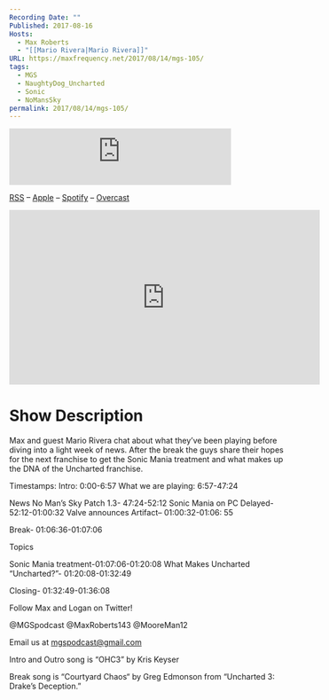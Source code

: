 ```yaml
---
Recording Date: ""
Published: 2017-08-16
Hosts:
  - Max Roberts
  - "[[Mario Rivera|Mario Rivera]]"
URL: https://maxfrequency.net/2017/08/14/mgs-105/
tags:
  - MGS
  - NaughtyDog_Uncharted
  - Sonic
  - NoMansSky
permalink: 2017/08/14/mgs-105/
---
```

<iframe src="https://podcasters.spotify.com/pod/show/millennialgamingspeak/embed/episodes/Episode-105-What-Makes-Uncharted-Uncharted-e1adhpj/a-a6ts400" height="102px" width="400px" frameborder="0" scrolling="no"></iframe>

[RSS](https://anchor.fm/s/74aa3858/podcast/rss) – [Apple](https://podcasts.apple.com/us/podcast/episode-3-gdc-wrap-up/id1000915981?i=1000542222515) – [Spotify](https://open.spotify.com/episode/7wePXT4Bt22LWifVLx3n8y) – [Overcast](https://overcast.fm/+EtIgeWxEU)

<div class=iframe-container>
<iframe width="560" height="315" src="https://www.youtube-nocookie.com/embed/WgVvSnvEI2s?si=N07A-kcdmbnIh1LB" title="YouTube video player" frameborder="0" allow="accelerometer; autoplay; clipboard-write; encrypted-media; gyroscope; picture-in-picture; web-share" allowfullscreen></iframe>
</div>

# Show Description

Max and guest Mario Rivera chat about what they’ve been playing before diving into a light week of news. After the break the guys share their hopes for the next franchise to get the Sonic Mania treatment and what makes up the DNA of the Uncharted franchise.

Timestamps:
Intro: 0:00-6:57
What we are playing: 6:57-47:24

News
No Man’s Sky Patch 1.3- 47:24-52:12
Sonic Mania on PC Delayed- 52:12-01:00:32
Valve announces Artifact– 01:00:32-01:06: 55

Break- 01:06:36-01:07:06

Topics

Sonic Mania treatment-01:07:06-01:20:08
What Makes Uncharted “Uncharted?”- 01:20:08-01:32:49

Closing- 01:32:49-01:36:08

Follow Max and Logan on Twitter!

@MGSpodcast
@MaxRoberts143
@MooreMan12

Email us at mgspodcast@gmail.com

Intro and Outro song is “OHC3” by Kris Keyser

Break song is “Courtyard Chaos“ by Greg Edmonson from “Uncharted 3: Drake’s Deception.”